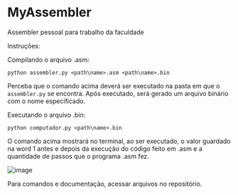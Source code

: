 # MyAssembler
Assembler pessoal para trabalho da faculdade

Instruções:

Compilando o arquivo .asm:

```python assembler.py <path\name>.asm <path\name>.bin```

Perceba que o comando acima deverá ser executado na pasta em que o ```assembler.py``` se encontra. Após executado, será gerado um arquivo binário com o nome específicado.

Executando o arquivo .bin:

```python computador.py <path\name>.bin```

O comando acima mostrará no terminal, ao ser executado, o valor guardado na word 1 antes e depois da execução do código feito em .asm e a quantidade de passos que o programa .asm fez.

![image](https://user-images.githubusercontent.com/82160387/179629292-2e2223d7-14c8-4424-8ba7-aaaae68adfeb.png)

Para comandos e documentação, acessar arquivos no repositório.
